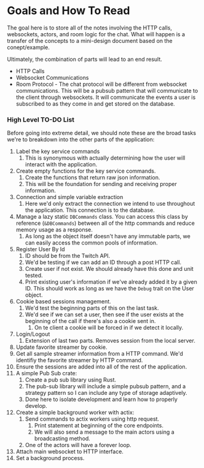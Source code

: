 # Goals and How To Read

The goal here is to store all of the notes involving the HTTP calls, websockets, actors, and room logic for the chat. What will happen is a transfer of the concepts to a mini-design document based on the conept/example.

Ultimately, the combination of parts will lead to an end result.

* HTTP Calls
* Websocket Communications
* Room Protocol - The chat protocol will be different from websocket communications. This will be a pubsub pattern that will communicate to the client through websockets. It will communicate the events a user is subscribed to as they come in and get stored on the database.


### High Level TO-DO List

Before going into extreme detail, we should note these are the broad tasks we're to breakdown into the other parts of the application:

1. Label the key service commands
    1. This is synonymous with actually determining how the user will interact with the application.
1. Create empty functions for the key service commands.
    1. Create the functions that return raw json information.
    1. This will be the foundation for sending and receiving proper information.
1. Connection and simple variable extraction
    1. Here we'd only extract the connection we intend to use throughout the application. This connection is to the database.
1. Manage a lazy static `DBCommands` class. You can access this class by reference (`&DBCommands`) between all of the http commands and reduce memory usage as a response. 
    1. As long as the object itself doesn't have any immutable parts, we can easily access the common pools of information.
1. Register User By Id
    1. ID should be from the Twitch API.
    1. We'd be testing if we can add an ID through a post HTTP call.
    1. Create user if not exist. We should already have this done and unit tested.
    1. Print existing user's information if we've already added it by a given ID. This should work as long as we have the `Debug` trait on the User object.
1. Cookie based sessions management.
    1. We'd test the beginning parts of this on the last task.
    1. We'd see if we can set a user, then see if the user exists at the beginning of the call if there's also a cookie sent in.
        1. On te client a cookie will be forced in if we detect it locally.
1. Login/Logout
    1. Extension of last two parts. Removes session from the local server.
1. Update favorite streamer by cookie.
1. Get all sample streamer information from a HTTP command. We'd identifiy the favorite streamer by HTTP command.
1. Ensure the sessions are added into all of the rest of the application.
1. A simple Pub Sub crate:
    1. Create a pub sub library using Rust.
    1. The pub-sub library will include a simple pubsub pattern, and a strategy pattern so I can include any type of storage adaptively.
    1. Done here to isolate development and learn how to properly develop.
1. Create a simple background worker with actix:
    1. Send commands to actix workers using http request.
        1. Print statement at beginning of the core endpoints.
        2. We will also send a message to the main actors using a broadcasting method.
    1. One of the actors will have a forever loop.
1. Attach main websocket to HTTP interface.
1. Set a background process.
